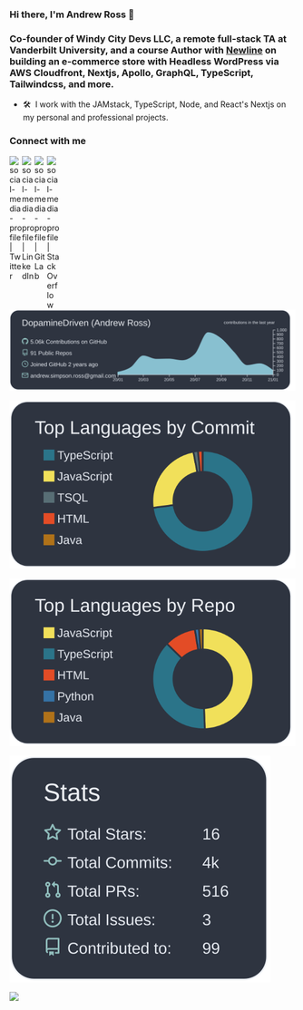 ### Hi there, I'm Andrew Ross 👋

### Co-founder of Windy City Devs LLC, a remote full-stack TA at Vanderbilt University, and a course Author with [Newline](https://www.newline.co/) on building an e-commerce store with Headless WordPress via AWS Cloudfront, Nextjs, Apollo, GraphQL, TypeScript, Tailwindcss, and more.

- 🛠 &nbsp;I work with the JAMstack, TypeScript, Node, and React's Nextjs on my personal and professional projects.

### Connect with me

[<img align="left" alt="social-media-profile | Twitter" width="22px" src="https://cdn.jsdelivr.net/npm/simple-icons@v3/icons/twitter.svg" target="_blank" />](https://twitter.com/Dopamine_Driven)
[<img align="left" alt="social-media-profile | LinkedIn" width="22px" src="https://cdn.jsdelivr.net/npm/simple-icons@v3/icons/linkedin.svg" target="_blank" />](https://www.linkedin.com/in/asross)
[<img align="left" alt="social-media-profile | GitLab" width="22px" src="https://cdn.jsdelivr.net/npm/simple-icons@v3/icons/gitlab.svg" target="_blank" />](https://gitlab.com/DopamineDriven)
[<img align="left" alt="social-media-profile | Stack Overflow" width="22px" src="https://cdn.jsdelivr.net/npm/simple-icons@v3/icons/stackoverflow.svg" target="_blank" />](https://stackoverflow.com/users/13243520/andrew-ross)

<br/>

![](https://raw.githubusercontent.com/DopamineDriven/DopamineDriven/main/profile-summary-card-output/nord_dark/0-profile-details.svg)

![](https://raw.githubusercontent.com/DopamineDriven/DopamineDriven/main/profile-summary-card-output/nord_dark/2-most-commit-language.svg)

![](https://raw.githubusercontent.com/DopamineDriven/DopamineDriven/main/profile-summary-card-output/nord_dark/1-repos-per-language.svg)

![](https://raw.githubusercontent.com/DopamineDriven/DopamineDriven/main/profile-summary-card-output/nord_dark/3-stats.svg)

![](https://github-readme-stats.vercel.app/api?username=dopaminedriven&show_icons=true&hide_border=true)
